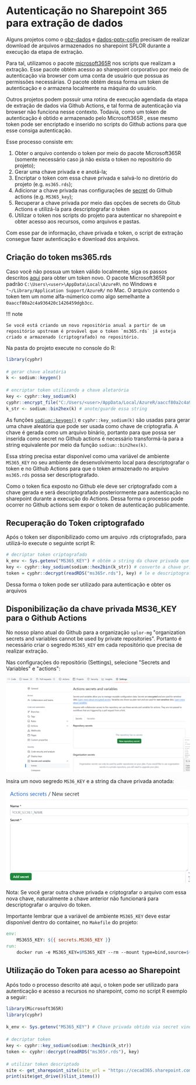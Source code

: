 # Autenticação no Sharepoint 365 para extração de dados

Alguns projetos como o [obz-dados](https://github.com/splor-mg/obz-dados) e [dados-pptx-cofin](https://github.com/splor-mg/dados-pptx-cofin) precisam de realizar download de arquivos armazenados no sharepoint SPLOR  durante a execução da etapa de extração. 

Para tal, utilizamos o pacote [microsoft365R](https://cran.r-project.org/web/packages/Microsoft365R/index.html) nos scripts que realizam a extração. Esse pacote obtém acesso ao sharepoint corporativo por meio de  autenticação via browser com uma conta de usuário que possua as permissões necessárias. O pacote obtém dessa forma um token de autenticação e o armazena localmente na máquina do usuário.

Outros projetos podem possuir uma rotina de execução agendada da etapa de extração de dados via Github Actions, e tal forma de autenticação via browser não funciona nesse contexto. Todavia, como um token de autenticação é obtido e armazenado pelo Microsoft365R , esse mesmo token  pode ser encriptado e inserido no scripts do Github actions para que esse consiga autenticação.

Esse processo consiste em:

1. Obter o arquivo contendo o token  por meio do pacote Microsoft365R (somente necessário caso já não exista o token no repositório do projeto);
2. Gerar uma chave privada e e anotá-la;
3. Encriptar o token com essa chave privada e salvá-lo no diretório do projeto (e.g. `ms365.rds`);
4. Adicionar a chave privada nas configurações de [secret](https://docs.github.com/en/actions/security-guides/using-secrets-in-github-actionsdo) do Github actions (e.g. `MS365_key`);
5. Recuperar a chave privada por meio das opções de secrets do Gitub Actions e utilizá-la para descriptografar o token
6. Utilizar o token nos scripts do projeto para autenticar no sharepoint e obter acesso aos recursos, como arquivos e pastas.

Com esse par de informação, chave privada e token, o script de extração consegue fazer autenticação e download dos arquivos.

## Criação do token ms365.rds

Caso você não possua um token válido localmente, siga os passos descritos [aqui](https://github.com/splor-mg/cookiecutter-datapackage/issues/13) para obter um token novo.  O pacote Microsoft365R por padrão `C:\Users\<user>\AppData\Local\AzureR\`  no Windows e `"~/Library/Application Support/AzureR/` no Mac. O arquivo contendo o token tem um nome alfa-númerico como algo semelhante a  `0aaccf80a2c4a936420c1426459dgb3cc`.

!!! note

    Se você está criando um novo repositório anual a partir de um repositório upstream é provável que o token `ms365.rds` já esteja criado e armazenado (criptografado) no repositório. 



Na pasta do projeto execute no console do R:

```R
library(cyphr)

# gerar chave aleatória
k <- sodium::keygen()

# encriptar token utilizando a chave aletarória
key <- cyphr::key_sodium(k)
cyphr::encrypt_file("C:/Users/<user>/AppData/Local/AzureR/aaccf80a2c4a938420c1426459dfb3cc", key, "ms365r.rds") # <user> sendo o nome de usuário no Windows.
k_str <- sodium::bin2hex(k) # anote/guarde essa string
```

As funções [`sodium::keygen()`](https://cran.r-project.org/web/packages/sodium/vignettes/intro.html) e `cyphr::key_sodium(k)` são usadas para gerar uma chave aleatória que pode ser usada como chave de criptografia. A chave é gerada como um arquivo binário, portanto para que possa ser inserida como secret no Github actions é necessário transformá-la para a string equivalente por meio da função `sodium::bin2hex(k)`.  

Essa string precisa estar disponível como uma variável de ambiente `MS365_KEY` no seu ambiente de desenvolvimento local para descriptografar o token e no Github Actions para que o token armazenado no arquivo `ms365.rds` possa ser descriptografado.

Como o token fica exposto no Github ele deve ser criptografado com a chave gerada e será descriptografado posteriormente para autenticação no sharepoint durante a execução do Actions. Dessa forma o processo pode ocorrer no Github actions sem expor o token de autenticação publicamente.



## Recuperação do Token criptografado

Após o token ser disponibilizado como um arquivo .rds criptografado, para utilizá-lo execute o seguinte script R:

```R
# decriptar token criptografado
k_env <- Sys.getenv("MS365_KEY") # obtém a string da chave privada que foi armazenada como variável de ambiente
key <- cyphr::key_sodium(sodium::hex2bin(k_str)) # converte a chave privada de string para binário
token = cyphr::decrypt(readRDS("ms365r.rds"), key) # le e descriptografa o arquivo do token

```

Dessa forma o token pode ser utilizado para autenticação e obter os arquivos 



## Disponibilização da chave privada MS36_KEY para o Github Actions

No nosso plano atual do Github para a organização `splor-mg` "organization secrets and variables cannot be used by private repositories".
Portanto é necessário criar o segredo `MS365_KEY` em cada repositório que precisa de realizar extração.

Nas configurações do repositório (Settings), selecione "Secrets and Variables" e "actions":

![](sharepoint_img/github_actions_secret_1.png)

Insira um novo segredo `MS36_KEY`  e a string da chave privada anotada:

![](sharepoint_img/github_actions_secret_2.png)

Nota: Se você gerar outra chave privada e criptografar o arquivo com essa nova chave, naturalmente a chave anterior não funcionará para descriptografar o arquivo do token.

Importante lembrar que a variável de ambiente `MS365_KEY` deve estar disponível dentro do container, no `Makefile` do projeto:


```makefile
env:
	MS3655_KEY: ${{ secrets.MS365_KEY }}
run: 
	docker run -e MS365_KEY=$MS365_KEY --rm --mount type=bind,source=${PWD},target=/project fjuniorr/${{ github.event.repository.name }}
```



## Utilização do Token para acesso ao Sharepoint

Após todo o processo descrito até aqui, o token pode ser utilizado para autenticação e acesso a recursos no sharepoint, como no script R exemplo a seguir:

```R
library(Microsoft365R)
library(cyphr)

k_env <- Sys.getenv("MS365_KEY") # Chave privada obtido via secret vindo do Gitgub Actions

# decriptar token
key <- cyphr::key_sodium(sodium::hex2bin(k_str))
token <- cyphr::decrypt(readRDS("ms365r.rds"), key)

# utilizar token descriptado
site <- get_sharepoint_site(site_url = "https://cecad365.sharepoint.com/sites/Splor/", token = token)
print(site$get_drive()$list_items())

```

